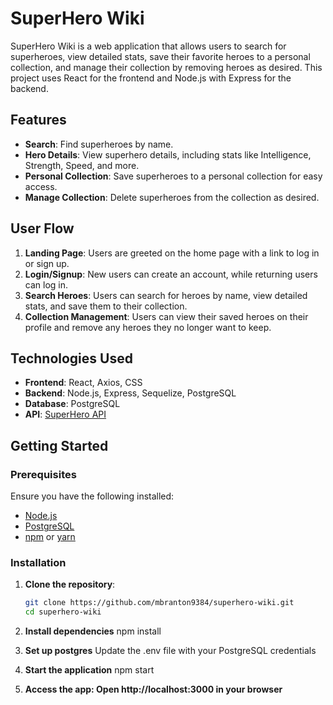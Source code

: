 # SuperHero Wiki

SuperHero Wiki is a web application that allows users to search for superheroes, view detailed stats, save their favorite heroes to a personal collection, and manage their collection by removing heroes as desired. This project uses React for the frontend and Node.js with Express for the backend.

## Features

- **Search**: Find superheroes by name.
- **Hero Details**: View superhero details, including stats like Intelligence, Strength, Speed, and more.
- **Personal Collection**: Save superheroes to a personal collection for easy access.
- **Manage Collection**: Delete superheroes from the collection as desired.

## User Flow
1. **Landing Page**: Users are greeted on the home page with a link to log in or sign up.
2. **Login/Signup**: New users can create an account, while returning users can log in.
3. **Search Heroes**: Users can search for heroes by name, view detailed stats, and save them to their collection.
4. **Collection Management**: Users can view their saved heroes on their profile and remove any heroes they no longer want to keep.

## Technologies Used

- **Frontend**: React, Axios, CSS
- **Backend**: Node.js, Express, Sequelize, PostgreSQL
- **Database**: PostgreSQL
- **API**: [SuperHero API](https://superheroapi.com/)

## Getting Started

### Prerequisites

Ensure you have the following installed:

- [Node.js](https://nodejs.org/)
- [PostgreSQL](https://www.postgresql.org/)
- [npm](https://www.npmjs.com/) or [yarn](https://yarnpkg.com/)

### Installation

1. **Clone the repository**:

   ```bash
   git clone https://github.com/mbranton9384/superhero-wiki.git
   cd superhero-wiki

2. **Install dependencies**
   npm install

3. **Set up postgres**
   Update the .env file with your PostgreSQL credentials

4. **Start the application**
   npm start

5. **Access the app: Open http://localhost:3000 in your browser**



